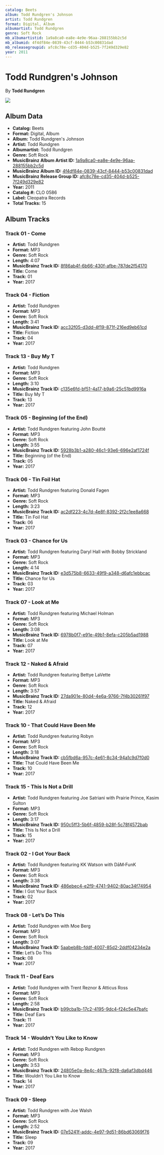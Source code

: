 ```yaml
---
catalog: Beets
album: Todd Rundgren's Johnson
artist: Todd Rundgren
format: Digital, Album
albumartist: Todd Rundgren
genre: Soft Rock
mb_albumartistid: 1a9a8ca0-ea8e-4e9e-96aa-288155bb2c5d
mb_albumid: 4f4df84e-0839-43cf-8444-b53c00831dad
mb_releasegroupid: afc8c78e-cd35-404d-b525-7f249d329e82
year: 2011
---
```


# Todd Rundgren's Johnson

By **Todd Rundgren**

![](../../assets/beetscovers/Todd_Rundgren-Todd_Rundgrens_Johnson.jpg)

## Album Data

- **Catalog:** Beets
- **Format:** Digital, Album
- **Album:** Todd Rundgren's Johnson
- **Artist:** Todd Rundgren
- **Albumartist:** Todd Rundgren
- **Genre:** Soft Rock
- **MusicBrainz Album Artist ID:** [1a9a8ca0-ea8e-4e9e-96aa-288155bb2c5d](https://musicbrainz.org/artist/1a9a8ca0-ea8e-4e9e-96aa-288155bb2c5d)
- **MusicBrainz Album ID:** [4f4df84e-0839-43cf-8444-b53c00831dad](https://musicbrainz.org/release/4f4df84e-0839-43cf-8444-b53c00831dad)
- **MusicBrainz Release Group ID:** [afc8c78e-cd35-404d-b525-7f249d329e82](https://musicbrainz.org/release-group/afc8c78e-cd35-404d-b525-7f249d329e82)
- **Year:** 2011
- **Catalog #:** CLO 0586
- **Label:** Cleopatra Records
- **Total Tracks:** 15

## Album Tracks

### Track 01 - Come

- **Artist:** Todd Rundgren
- **Format:** MP3
- **Genre:** Soft Rock
- **Length:** 4:07
- **MusicBrainz Track ID:** [8f86ab4f-6b66-430f-afbe-787de2f54170](https://musicbrainz.org/recording/8f86ab4f-6b66-430f-afbe-787de2f54170)
- **Title:** Come
- **Track:** 01
- **Year:** 2017

### Track 04 - Fiction

- **Artist:** Todd Rundgren
- **Format:** MP3
- **Genre:** Soft Rock
- **Length:** 3:41
- **MusicBrainz Track ID:** [acc32f05-d3dd-4f19-871f-216ed9eb61cd](https://musicbrainz.org/recording/acc32f05-d3dd-4f19-871f-216ed9eb61cd)
- **Title:** Fiction
- **Track:** 04
- **Year:** 2017

### Track 13 - Buy My T

- **Artist:** Todd Rundgren
- **Format:** MP3
- **Genre:** Soft Rock
- **Length:** 3:10
- **MusicBrainz Track ID:** [c135e6fd-bf51-4a17-b9a6-25c51bd9916a](https://musicbrainz.org/recording/c135e6fd-bf51-4a17-b9a6-25c51bd9916a)
- **Title:** Buy My T
- **Track:** 13
- **Year:** 2017

### Track 05 - Beginning (of the End)

- **Artist:** Todd Rundgren featuring John Boutté
- **Format:** MP3
- **Genre:** Soft Rock
- **Length:** 3:55
- **MusicBrainz Track ID:** [5928b3b1-a280-46c1-93e6-696e2af1724f](https://musicbrainz.org/recording/5928b3b1-a280-46c1-93e6-696e2af1724f)
- **Title:** Beginning (of the End)
- **Track:** 05
- **Year:** 2017

### Track 06 - Tin Foil Hat

- **Artist:** Todd Rundgren featuring Donald Fagen
- **Format:** MP3
- **Genre:** Soft Rock
- **Length:** 3:23
- **MusicBrainz Track ID:** [ac2df223-4c7d-4e8f-8392-2f2c1ee8a668](https://musicbrainz.org/recording/ac2df223-4c7d-4e8f-8392-2f2c1ee8a668)
- **Title:** Tin Foil Hat
- **Track:** 06
- **Year:** 2017

### Track 03 - Chance for Us

- **Artist:** Todd Rundgren featuring Daryl Hall with Bobby Strickland
- **Format:** MP3
- **Genre:** Soft Rock
- **Length:** 4:14
- **MusicBrainz Track ID:** [e3d575b8-6633-49f9-a348-d6afc1ebbcac](https://musicbrainz.org/recording/e3d575b8-6633-49f9-a348-d6afc1ebbcac)
- **Title:** Chance for Us
- **Track:** 03
- **Year:** 2017

### Track 07 - Look at Me

- **Artist:** Todd Rundgren featuring Michael Holman
- **Format:** MP3
- **Genre:** Soft Rock
- **Length:** 3:08
- **MusicBrainz Track ID:** [6978b0f7-e91e-49b1-8efa-c205b5ad1988](https://musicbrainz.org/recording/6978b0f7-e91e-49b1-8efa-c205b5ad1988)
- **Title:** Look at Me
- **Track:** 07
- **Year:** 2017

### Track 12 - Naked & Afraid

- **Artist:** Todd Rundgren featuring Bettye LaVette
- **Format:** MP3
- **Genre:** Soft Rock
- **Length:** 3:57
- **MusicBrainz Track ID:** [27da901e-80d4-4e6a-9766-7f4b30261f97](https://musicbrainz.org/recording/27da901e-80d4-4e6a-9766-7f4b30261f97)
- **Title:** Naked & Afraid
- **Track:** 12
- **Year:** 2017

### Track 10 - That Could Have Been Me

- **Artist:** Todd Rundgren featuring Robyn
- **Format:** MP3
- **Genre:** Soft Rock
- **Length:** 3:18
- **MusicBrainz Track ID:** [cb5fbd6a-957c-4e61-8c34-94a1c9d7f0d0](https://musicbrainz.org/recording/cb5fbd6a-957c-4e61-8c34-94a1c9d7f0d0)
- **Title:** That Could Have Been Me
- **Track:** 10
- **Year:** 2017

### Track 15 - This Is Not a Drill

- **Artist:** Todd Rundgren featuring Joe Satriani with Prairie Prince, Kasim Sulton
- **Format:** MP3
- **Genre:** Soft Rock
- **Length:** 3:17
- **MusicBrainz Track ID:** [950c5ff3-5b6f-4859-b28f-5c78f4572bab](https://musicbrainz.org/recording/950c5ff3-5b6f-4859-b28f-5c78f4572bab)
- **Title:** This Is Not a Drill
- **Track:** 15
- **Year:** 2017

### Track 02 - I Got Your Back

- **Artist:** Todd Rundgren featuring KK Watson with DāM‐FunK
- **Format:** MP3
- **Genre:** Soft Rock
- **Length:** 3:38
- **MusicBrainz Track ID:** [486ebec4-e2f9-4741-9402-80ac34f74954](https://musicbrainz.org/recording/486ebec4-e2f9-4741-9402-80ac34f74954)
- **Title:** I Got Your Back
- **Track:** 02
- **Year:** 2017

### Track 08 - Let’s Do This

- **Artist:** Todd Rundgren with Moe Berg
- **Format:** MP3
- **Genre:** Soft Rock
- **Length:** 3:07
- **MusicBrainz Track ID:** [5aabeb8b-fddf-4007-85d2-2ddf04234e2a](https://musicbrainz.org/recording/5aabeb8b-fddf-4007-85d2-2ddf04234e2a)
- **Title:** Let’s Do This
- **Track:** 08
- **Year:** 2017

### Track 11 - Deaf Ears

- **Artist:** Todd Rundgren with Trent Reznor & Atticus Ross
- **Format:** MP3
- **Genre:** Soft Rock
- **Length:** 2:58
- **MusicBrainz Track ID:** [b99cba1b-17c2-4195-9dc4-f24c5e47bafc](https://musicbrainz.org/recording/b99cba1b-17c2-4195-9dc4-f24c5e47bafc)
- **Title:** Deaf Ears
- **Track:** 11
- **Year:** 2017

### Track 14 - Wouldn’t You Like to Know

- **Artist:** Todd Rundgren with Rebop Rundgren
- **Format:** MP3
- **Genre:** Soft Rock
- **Length:** 3:53
- **MusicBrainz Track ID:** [24805e0a-8e4c-467b-92f8-da6af3dbd446](https://musicbrainz.org/recording/24805e0a-8e4c-467b-92f8-da6af3dbd446)
- **Title:** Wouldn’t You Like to Know
- **Track:** 14
- **Year:** 2017

### Track 09 - Sleep

- **Artist:** Todd Rundgren with Joe Walsh
- **Format:** MP3
- **Genre:** Soft Rock
- **Length:** 2:52
- **MusicBrainz Track ID:** [07e5241f-addc-4e97-9d51-86bd63069f76](https://musicbrainz.org/recording/07e5241f-addc-4e97-9d51-86bd63069f76)
- **Title:** Sleep
- **Track:** 09
- **Year:** 2017

